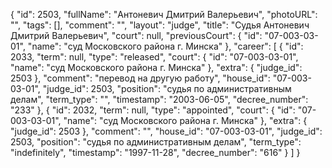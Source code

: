 {
    "id": 2503,
    "fullName": "Антоневич Дмитрий Валерьевич",
    "photoURL": "",
    "tags": [],
    "comment": "",
    "layout": "judge",
    "title": "Судья Антоневич Дмитрий Валерьевич",
    "court": null,
    "previousCourt": {
        "id": "07-003-03-01",
        "name": "суд Московского района г. Минска"
    },
    "career": [
        {
            "id": 2033,
            "term": null,
            "type": "released",
            "court": {
                "id": "07-003-03-01",
                "name": "суд Московского района г. Минска"
            },
            "extra": {
                "judge_id": 2503
            },
            "comment": "перевод на другую работу",
            "house_id": "07-003-03-01",
            "judge_id": 2503,
            "position": "судья по административным делам",
            "term_type": "",
            "timestamp": "2003-06-05",
            "decree_number": "233"
        },
        {
            "id": 2032,
            "term": null,
            "type": "appointed",
            "court": {
                "id": "07-003-03-01",
                "name": "суд Московского района г. Минска"
            },
            "extra": {
                "judge_id": 2503
            },
            "comment": "",
            "house_id": "07-003-03-01",
            "judge_id": 2503,
            "position": "судья по административным делам",
            "term_type": "indefinitely",
            "timestamp": "1997-11-28",
            "decree_number": "616"
        }
    ]
}